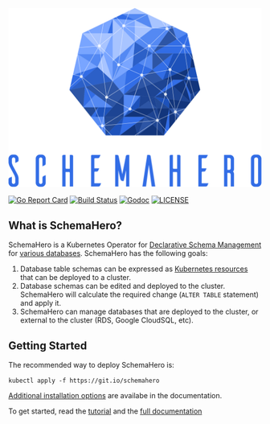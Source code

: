 ![SchemaHero](./schemahero_logo.svg)

[![Go Report Card](https://goreportcard.com/badge/github.com/schemahero/schemahero?style=flat-square)](https://goreportcard.com/report/github.com/schemahero/schemahero)
[![Build Status](https://badge.buildkite.com/deaf7798e8cc5f726c9684514a4e63285123481ee410aad94e.svg?branch=master)](https://buildkite.com/replicated/schemahero)
[![Godoc](http://img.shields.io/badge/go-documentation-blue.svg?style=flat-square)](https://godoc.org/github.com/schemahero/schemahero)
[![LICENSE](https://img.shields.io/github/license/schemahero/schemahero.svg?style=flat-square)](https://github.com/schemahero/schemahero/blob/master/LICENSE)

## What is SchemaHero?

SchemaHero is a Kubernetes Operator for [Declarative Schema Management](https://schemahero.io/docs/concepts/declarative-schema-management/) for [various databases](https://schemahero.io/docs/databases//). SchemaHero has the following goals:

1. Database table schemas can be expressed as [Kubernetes resources](https://schemahero.io/docs/managing-tables/creating-tables/) that can be deployed to a cluster.
2. Database schemas can be edited and deployed to the cluster. SchemaHero will calculate the required change (`ALTER TABLE` statement) and apply it.
3. SchemaHero can manage databases that are deployed to the cluster, or external to the cluster (RDS, Google CloudSQL, etc).

## Getting Started

The recommended way to deploy SchemaHero is:

```
kubectl apply -f https://git.io/schemahero
```

[Additional installation options](https://git.io/schemahero) are availabe in the documentation.

To get started, read the [tutorial](https://schemahero.io/tutorial/) and the [full documentation](https://schemahero.io/docs/)

